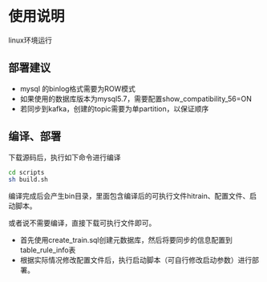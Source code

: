 # 使用说明
linux环境运行

## 部署建议
* mysql 的binlog格式需要为ROW模式
* 如果使用的数据库版本为mysql5.7，需要配置show_compatibility_56=ON
* 若同步到kafka，创建的topic需要为单partition，以保证顺序

## 编译、部署
下载源码后，执行如下命令进行编译
```bash
cd scripts
sh build.sh
```

编译完成后会产生bin目录，里面包含编译后的可执行文件hitrain、配置文件、启动脚本。

或者说不需要编译，直接下载可执行文件即可。

* 首先使用create_train.sql创建元数据库，然后将要同步的信息配置到table_rule_info表
* 根据实际情况修改配置文件后，执行启动脚本（可自行修改启动参数）进行部署。



